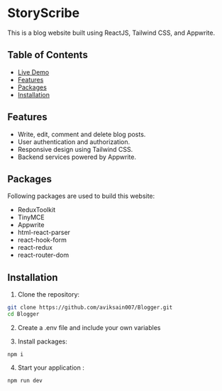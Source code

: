 # StoryScribe

This is a blog website built using ReactJS, Tailwind CSS, and Appwrite.

## Table of Contents

- [Live Demo](https://blogger-rosy.vercel.app/)
- [Features](#features)
- [Packages](#packages)
- [Installation](#installation)

## Features

- Write, edit, comment and delete blog posts.
- User authentication and authorization.
- Responsive design using Tailwind CSS.
- Backend services powered by Appwrite.

## Packages

Following packages are used to build this website:
- ReduxToolkit
- TinyMCE
- Appwrite
- html-react-parser
- react-hook-form
- react-redux
- react-router-dom


## Installation

1. Clone the repository:

```bash
git clone https://github.com/aviksain007/Blogger.git
cd Blogger
```

2. Create a .env file and include your own variables

3. Install packages:
```
npm i
```
4. Start your application :
```
npm run dev
```

